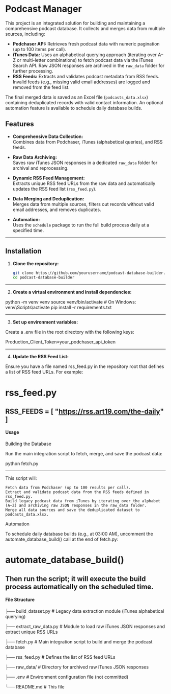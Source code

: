 # Podcast Manager

This project is an integrated solution for building and maintaining a comprehensive podcast database. It collects and merges data from multiple sources, including:

- **Podchaser API:** Retrieves fresh podcast data with numeric pagination (up to 100 items per call).
- **iTunes Data:** Uses an alphabetical querying approach (iterating over A–Z or multi-letter combinations) to fetch podcast data via the iTunes Search API. Raw JSON responses are archived in the `raw_data` folder for further processing.
- **RSS Feeds:** Extracts and validates podcast metadata from RSS feeds. Invalid feeds (e.g., missing valid email addresses) are logged and removed from the feed list.

The final merged data is saved as an Excel file (`podcasts_data.xlsx`) containing deduplicated records with valid contact information. An optional automation feature is available to schedule daily database builds.

## Features

- **Comprehensive Data Collection:**  
  Combines data from Podchaser, iTunes (alphabetical queries), and RSS feeds.
  
- **Raw Data Archiving:**  
  Saves raw iTunes JSON responses in a dedicated `raw_data` folder for archival and reprocessing.
  
- **Dynamic RSS Feed Management:**  
  Extracts unique RSS feed URLs from the raw data and automatically updates the RSS feed list (`rss_feed.py`).
  
- **Data Merging and Deduplication:**  
  Merges data from multiple sources, filters out records without valid email addresses, and removes duplicates.
  
- **Automation:**  
  Uses the `schedule` package to run the full build process daily at a specified time.
----------------------------------------------------------------
## Installation

1. **Clone the repository:**
   ```bash
   git clone https://github.com/yourusername/podcast-database-builder.git
   cd podcast-database-builder


----------------------------------------------------------------
2. **Create a virtual environment and install dependencies:**

python -m venv venv
source venv/bin/activate  # On Windows: venv\Scripts\activate
pip install -r requirements.txt

----------------------------------------------------------------
3. **Set up environment variables:**

Create a .env file in the root directory with the following keys:

Production_Client_Token=your_podchaser_api_token

----------------------------------------------------------------
4. **Update the RSS Feed List:**

Ensure you have a file named rss_feed.py in the repository root that defines a list of RSS feed URLs. For example:

# rss_feed.py
RSS_FEEDS = [
    "https://rss.art19.com/the-daily"
]
----------------------------------------------------------------
#### Usage

Building the Database

Run the main integration script to fetch, merge, and save the podcast data:

python fetch.py

----------------------------------------------------------------
This script will:

    Fetch data from Podchaser (up to 100 results per call).
    Extract and validate podcast data from the RSS feeds defined in rss_feed.py.
    Build legacy podcast data from iTunes by iterating over the alphabet (A–Z) and archiving raw JSON responses in the raw_data folder.
    Merge all data sources and save the deduplicated dataset to podcasts_data.xlsx.

Automation

To schedule daily database builds (e.g., at 03:00 AM), uncomment the automate_database_build() call at the end of fetch.py:

# automate_database_build()

Then run the script; it will execute the build process automatically on the scheduled time.
-----------------------------------------------------------------

#### File Structure

├── build_dataset.py        # Legacy data extraction module (iTunes alphabetical querying)

├── extract_raw_data.py     # Module to load raw iTunes JSON responses and extract unique RSS URLs

├── fetch.py                # Main integration script to build and merge the podcast database

├── rss_feed.py             # Defines the list of RSS feed URLs

├── raw_data/               # Directory for archived raw iTunes JSON responses

├── .env                    # Environment configuration file (not committed)

└── README.md               # This file

